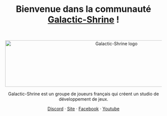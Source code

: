 <h1 align="center">Bienvenue dans la communauté <a href="https://Galactic-Shrine.com/">Galactic-Shrine</a> !</h1><br>

<p align="center">
  <a href="https:/Galactic-Shrine.com/">
    <img src="https://cdn.discordapp.com/attachments/511861227157192705/623915363494658077/1.3.1.png?ex=660d80f6&is=65fb0bf6&hm=90f76efbfa00ab0ed0f39c92988391a6f1c56806baf7d7ae017657014e7d50b1&" alt="Galactic-Shrine logo" width="700" height="150">
  </a>
</p>

<p align="center">
  Galactic-Shrine est un groupe de joueurs français qui créent un studio de développement de jeux. 
</p>

<p align="center">
  <a href="https://discord.gg/aWDv3TUYdX">Discord</a>
  ·
  <a href="http://Galactic-Shrine.com">Site</a>
  ·
  <a href="https://www.facebook.com/Galactic.Shrine/">Facebook</a>
  ·
  <a href="https://www.youtube.com/@Galactic-Shrine">Youtube</a>
</p>
